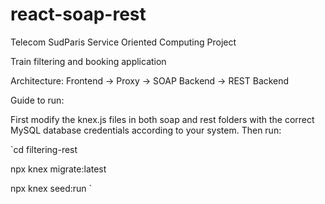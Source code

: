 # react-soap-rest

Telecom SudParis Service Oriented Computing Project

Train filtering and booking application

Architecture:
Frontend -> Proxy -> SOAP Backend ->  REST Backend

Guide to run:

First modify the knex.js files in both soap and rest folders with the correct MySQL database credentials according to your system.
Then run:

`cd filtering-rest

npx knex migrate:latest

npx knex seed:run 
`
